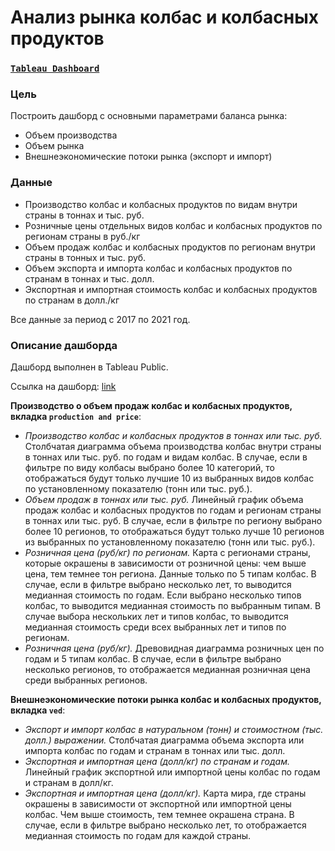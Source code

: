 # Анализ рынка колбас и колбасных продуктов
### [`Tableau Dashboard`](https://public.tableau.com/views/sausages/productionandprice?:language=en-US&:display_count=n&:origin=viz_share_link)

### Цель
Построить дашборд с основными параметрами баланса рынка:
- Объем производства
- Объем рынка
- Внешнеэкономические потоки рынка (экспорт и импорт)
### Данные
- Производство колбас и колбасных продуктов по видам внутри страны в тоннах и тыс. руб.
- Розничные цены отдельных видов колбас и колбасных продуктов по регионам страны в руб./кг
- Объем продаж колбас и колбасных продуктов по регионам внутри страны в тонных и тыс. руб.
- Объем экспорта и импорта колбас и колбасных продуктов по странам в тоннах и тыс. долл.
- Экспортная и импортная стоимость колбас и колбасных продуктов по странам в долл./кг

Все данные за период с 2017 по 2021 год.
### Описание дашборда
Дашборд выполнен в Tableau Public.

Ссылка на дашборд: [link](https://public.tableau.com/views/sausages/productionandprice?:language=en-US&:display_count=n&:origin=viz_share_link)

**Производство о объем продаж колбас и колбасных продуктов, вкладка `production and price`**:
- *Производство колбас и колбасных продуктов в тоннах или тыс. руб.* Столбчатая диаграмма объема производства колбас внутри страны в тоннах или тыс. руб. по годам и видам колбас. В случае, если в фильтре по виду колбасы выбрано более 10 категорий, то отображаться будут только лучшие 10 из выбранных видов колбас по установленному показателю (тонн или тыс. руб.). 
- *Объем продаж в тоннах или тыс. руб.* Линейный график объема продаж колбас и колбасных продуктов по годам и регионам страны в тоннах или тыс. руб. В случае, если в фильтре по региону выбрано более 10 регионов, то отображаться будут только лучше 10 регионов из выбранных по установленному показателю (тонн или тыс. руб.).
- *Розничная цена (руб/кг) по регионам.* Карта с регионами страны, которые окрашены в зависимости от розничной цены: чем выше цена, тем темнее тон региона. Данные только по 5 типам колбас. В случае, если в фильтре выбрано несколько лет, то выводится медианная стоимость по годам. Если выбрано несколько типов колбас, то выводится медианная стоимость по выбранным типам. В случае выбора нескольких лет и типов колбас, то выводится медианная стоимость среди всех выбранных лет и типов по регионам.
- *Розничная цена (руб/кг).* Древовидная диаграмма розничных цен по годам и 5 типам колбас. В случае, если в фильтре выбрано несколько регионов, то отображается медианная розничная цена среди выбранных регионов.

**Внешнеэкономические потоки рынка колбас и колбасных продуктов, вкладка `ved`**:
- *Экспорт и импорт колбас в натуральном (тонн) и стоимостном (тыс. долл.) выражении.* Столбчатая диаграмма объема экспорта или импорта колбас по годам и странам в тоннах или тыс. долл.
- *Экспортная и импортная цена (долл/кг) по странам и годам.* Линейный график экспортной или импортной цены колбас по годам и странам в долл/кг.
- *Экспортная и импортная цена (долл/кг).* Карта мира, где страны окрашены в зависимости от экспортной или импортной цены колбас. Чем выше стоимость, тем темнее окрашена страна. В случае, если в фильтре выбрано несколько лет, то отображается медианная стоимость по годам для каждой страны.
